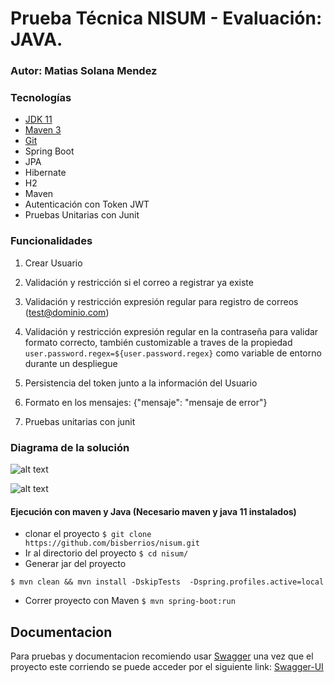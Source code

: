 # Prueba Técnica NISUM - Evaluación: JAVA.
### Autor: Matias Solana Mendez

### Tecnologías

- [JDK 11](https://www.oracle.com/ar/java/technologies/javase/jdk11-archive-downloads.html)
- [Maven 3](https://maven.apache.org)
- [Git](https://git-scm.com)
- Spring Boot
- JPA
- Hibernate
- H2
- Maven
- Autenticación con Token JWT
- Pruebas Unitarias con Junit

### Funcionalidades

1. Crear Usuario

2. Validación y restricción si el correo a registrar ya existe

3. Validación y restricción expresión regular para registro de correos (test@dominio.com)

4. Validación y restricción expresión regular en la contraseña para validar formato correcto, también customizable a traves
de la propiedad ```user.password.regex=${user.password.regex}``` como variable de entorno durante un despliegue

6. Persistencia del token junto a la información del Usuario

7. Formato en los mensajes: {"mensaje": "mensaje de error"}

8. Pruebas unitarias con junit

### Diagrama de la solución

![alt text](https://github.com/[MattMendez]/[UserRegistration-Nisum]/blob/[master]/image.jpg?raw=true)

![alt text](https://viewer.diagrams.net/?tags=%7B%7D&highlight=0000ff&edit=_blank&layers=1&nav=1&title=Untitled%20Diagram.drawio#R7VvJcts4EP2WOahq5qAUd8pHy1uSyaSS2B6PjxAJSRhDBANCW74%2BDRHcQGqxZMqO40tMAK0G0P3wuhtkOvbZZHHFUTz%2Bh4WYdiwjXHTs845lmXbPhD%2ByZ5n2%2BJ6Tdow4CZVQ0XFNfmDVaajeKQlxUhEUjFFB4mpnwKIIB6LShzhn86rYkNHqrDEa4VrHdYBovfeOhGKc9vYsv%2Bh%2Fj8lonM1seifpyARlwmonyRiFbF7qsi869hlnTKRPk8UZptJ4mV3uPizv6KcH7%2Brj1%2BQ7uu3%2FffP5326q7PIxP8m3wHEknla1laqeITpV9lJ7FcvMgJxNoxBLJUbH7o%2FFhMKjCY%2F%2FYyGWyuFoKhh0MS7GbMQiRD8xFiu5IYuEEjNlG0fhqXQstAeUBQ9p1yWhVM0BLSXfg1YiOHvIfScV5I6QwhQNMO2j4GG0WugZo4zDUMQiLFWFAAa1l2JxF0Vvf0fbKh8kbMoDvEHOVhBHfIQ36fNSObm%2BEk6V564wm2DBlyDAMUWCzKpgRupMjHK5wu%2FwoFz%2FCBjYNRjcJph3LA9NwIv9aJDEK1MZZ%2BBLziiVg2txIn00HxOBr2O0MtYcqKWKnTImYNv9EUVJojy6xeGPc9gMc4EXG02cjXrqnCui66nmvGANM6OCcYkxHKMlpzg1p3xmb6fzoNPp7Xg6s%2BC19XgqrGS42Pm0Kk1fGIF9FSJsOExgYTpy8gn3B5NbA9M9RGUdTdsd8kvj7ZnQ5D8OTOaLB5O3JlwYiHKMQrkXvCAJ2OSyTlhjNhlMk%2B0houJXiZpLNCFU2ug9pjMsSIAaAgmiZBRBIwAXw5IaAQNTkmgELa9o3awACpzbYoDxqwEmb5cjjNEQYXptRRi%2F5seLRYBjQVikxXqPwlr6A%2Fk0kk%2FfsJhyKeRkC35FmYB9UnVUHuKfLRU42SUVeOXkDU7my%2F9yvdC4l413btY8X5QHz5d7oWQr6Wfs%2FOuwfiGj8O1YVXzbtobbdG%2FqVweFD%2BO0%2F4F%2Fv%2F2wvLnyz2Zf%2FShwllnReQB0G8HZAOISxAv4FIi5rwBmE3w0L7aMp0arPWuBmK2yHComiNDVxc0kpulKRsCvb%2FF%2BXby3To4Y7xshdPJ28Epy2W3k1oNnNLt5X6ZW8LA0FnZ1tz8dC2%2Fcf%2BlIf5zL9d0Kea7XZnw3cLyi15fzabc%2Frn3EnK8RdnXG3WB0YwejQ1bWWA%2FXjLSrfdczn6lVOl7dmHnCUzam3Rr12c9LfY9LWaF4FiXGhNZ9phGeix%2FJRgt0uT792OXq7NA8ZUe2NHdjy7oit6rI0SGXWqKmCOoctCyJxVIgWb9g22yeZ926dHnXrcjDQ7qCJ83E6yHgCzDxnPHw9SR2LdCbltjldyDPltjt9Krgt7kfqOaZ5hayPZA4d7sHeAllv%2BUb7wzDsXqub8p%2Fe1UQOzCaj%2Fmm7e5Ei3Ue0y%2FPvNbS2sajsNuLDmAEUYV4jW8kbwA10VM1MCFhmJ4SnJAfaLBSJQGkIgHodfsd91zqgiOSqGOQw1qD6xHTMUsLLXbDxbPTQFdWW3RVf3%2Fw5iM9LWm4LDiqj%2BrvBtQ7nmvMZwRC%2FW%2FtLlNLR5ve5fSO6a6GC7qbMTjJmKZeC5Cs3QeyJ0EziPF7p3PHtLLvVnPihm8ymqzcWp6V3ZkcuYzcoxx8AbduG3G6%2FdbNaYbGoXWkWYWUf7JvHakFVV8%2F2k9UR9YWbG6uI7fIt1RHWjX2yW4QoSyLKifG%2Bz6VX0z2g5RDTqVPR4M%2FYZUwt5H9%2BWuFRUMWFN2hqhelaLlkzMbTuCBHTStelAfSSeVIxPgE0dLYDHGC4C%2BEIiSmXH6iulEuQPE6kbmiHjkoa8HVCIUjjXk3r1H1XzIej1GkVFppnwyhXRU1ZXceOLMxAkQSqZmMbKurEcFB2RD0ZzMpYpZUufqGtjSNrO%2BrC8t1wV4GDwTUSZ1pkO0qsq3IDfIqrKv50XJ6qQshhVEPbubNldYQB4wj%2BY1BV4xJ8BDhRC2PRESQzD66bMmXG%2BVKy6nIDSlDQjdOSJKYomUmTkkkA%2BQfZBIDTSNp6X4B2OwmfJWrpuCGw5LiOx1ZlxNtiait5ZRakuI1hE%2B3IXzqr4OfLnzWvzP9%2Fe4pDoqwL%2BIewXUr9wi%2BU0WZVb1I2PMewdEKolpStyZQPza%2Buloc96zN8VWXd7xjxNf6BV%2F%2BPu4bTmIWJZK4rGf%2FGKuFGsDV8pkWX8xBs%2FjvHKnviv8UY1%2F8BA%3D%3D)

#### Ejecución con maven y Java (Necesario maven y java 11 instalados)

- clonar el proyecto ```$ git clone https://github.com/bisberrios/nisum.git```
- Ir al directorio del proyecto
  ```$ cd nisum/ ```
- Generar jar del proyecto

```$ mvn clean && mvn install -DskipTests  -Dspring.profiles.active=local```
- Correr proyecto con Maven ```$ mvn spring-boot:run  ```


## Documentacion
Para pruebas y documentacion recomiendo usar [Swagger](https://swagger.io) una vez que el proyecto este corriendo se puede acceder por el siguiente link:
[Swagger-UI](http://localhost:8080/swagger-ui/index.html?configUrl=/v3/api-docs/swagger-config#/)